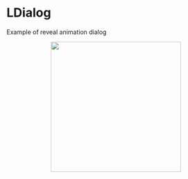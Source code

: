 # LDialog
Example of reveal animation dialog
<p align="center">
    <img src="http://i.imgur.com/HjdBiaG.gif"
         height="300">
</p>
